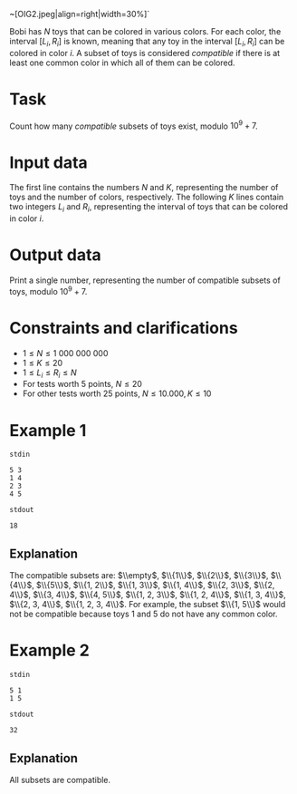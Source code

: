 ~[OIG2.jpeg|align=right|width=30%]`

Bobi has $N$ toys that can be colored in various colors. For each color, the interval $[L_i, R_i]$ is known, meaning that any toy in the interval $[L_i, R_i]$ can be colored in color $i$. A subset of toys is considered *compatible* if there is at least one common color in which all of them can be colored.

# Task

Count how many *compatible* subsets of toys exist, modulo ${10}^{9}+7$.

# Input data

The first line contains the numbers $N$ and $K$, representing the number of toys and the number of colors, respectively. The following $K$ lines contain two integers $L_i$ and $R_i$, representing the interval of toys that can be colored in color $i$.

# Output data

Print a single number, representing the number of compatible subsets of toys, modulo ${10}^{9}+7$.

# Constraints and clarifications

* $1 \leq N \leq 1 \ 000 \ 000 \ 000$
* $1 \leq K \leq 20$
* $1 \leq L_i \leq R_i \leq N$
* For tests worth $5$ points, $N \leq 20$
* For other tests worth $25$ points, $N \leq 10.000, K \leq 10$

# Example 1

`stdin`
```
5 3
1 4
2 3
4 5
```

`stdout`
```
18
```

## Explanation

The compatible subsets are: $\\empty$, $\\{1\\}$, $\\{2\\}$, $\\{3\\}$, $\\{4\\}$, $\\{5\\}$, $\\{1, 2\\}$, $\\{1, 3\\}$, $\\{1, 4\\}$, $\\{2, 3\\}$, $\\{2, 4\\}$, $\\{3, 4\\}$, $\\{4, 5\\}$, $\\{1, 2, 3\\}$, $\\{1, 2, 4\\}$, $\\{1, 3, 4\\}$, $\\{2, 3, 4\\}$, $\\{1, 2, 3, 4\\}$. For example, the subset $\\{1, 5\\}$ would not be compatible because toys $1$ and $5$ do not have any common color.

# Example 2

`stdin`
```
5 1
1 5
```

`stdout`
```
32
```

## Explanation

All subsets are compatible.